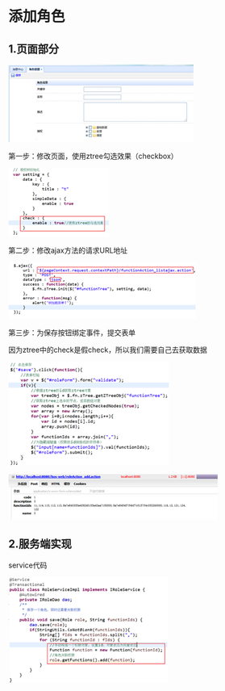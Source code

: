 # 添加角色

## 1.页面部分

![](../../../.gitbook/assets/image%20%28292%29.png)

第一步：修改页面，使用ztree勾选效果（checkbox）

![](../../../.gitbook/assets/image%20%28257%29.png)

第二步：修改ajax方法的请求URL地址

![](../../../.gitbook/assets/image%20%28296%29.png)

第三步：为保存按钮绑定事件，提交表单

因为ztree中的check是假check，所以我们需要自己去获取数据

![](../../../.gitbook/assets/image%20%28114%29.png)

![](../../../.gitbook/assets/image%20%2880%29.png)

## 2.服务端实现

service代码

![](../../../.gitbook/assets/image%20%2820%29.png)

